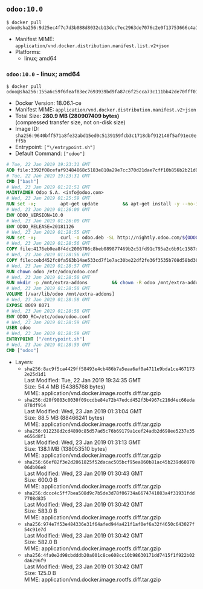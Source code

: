 ## `odoo:10.0`

```console
$ docker pull odoo@sha256:9d25ec4f7c7d3b088d8032cb13dcc7ec2963de7076c2e0f13753666c4a17ee17
```

-	Manifest MIME: `application/vnd.docker.distribution.manifest.list.v2+json`
-	Platforms:
	-	linux; amd64

### `odoo:10.0` - linux; amd64

```console
$ docker pull odoo@sha256:155a6c59f6feaf83ec7693939bd9fa87c6f25cca73c111bb42de70fff01d9c29
```

-	Docker Version: 18.06.1-ce
-	Manifest MIME: `application/vnd.docker.distribution.manifest.v2+json`
-	Total Size: **280.9 MB (280907409 bytes)**  
	(compressed transfer size, not on-disk size)
-	Image ID: `sha256:9640bff571a8fe32abd15ed0c5139159fcb3c1718dbf912140f5af91ec0eff5b`
-	Entrypoint: `["\/entrypoint.sh"]`
-	Default Command: `["odoo"]`

```dockerfile
# Tue, 22 Jan 2019 19:23:31 GMT
ADD file:3392f08cefaf93484868c5183e810a29e7cc370d21dae7cff10b856b2b21d072 in / 
# Tue, 22 Jan 2019 19:23:31 GMT
CMD ["bash"]
# Wed, 23 Jan 2019 01:21:51 GMT
MAINTAINER Odoo S.A. <info@odoo.com>
# Wed, 23 Jan 2019 01:25:59 GMT
RUN set -x;         apt-get update         && apt-get install -y --no-install-recommends             ca-certificates             curl             node-less             python-gevent             python-ldap             python-pip             python-qrcode             python-renderpm             python-support             python-vobject             python-watchdog         && curl -o wkhtmltox.deb -SL https://github.com/wkhtmltopdf/wkhtmltopdf/releases/download/0.12.5/wkhtmltox_0.12.5-1.jessie_amd64.deb         && echo '4d104ff338dc2d2083457b3b1e9baab8ddf14202 wkhtmltox.deb' | sha1sum -c -         && dpkg --force-depends -i wkhtmltox.deb         && apt-get -y install -f --no-install-recommends         && apt-get purge -y --auto-remove -o APT::AutoRemove::RecommendsImportant=false -o APT::AutoRemove::SuggestsImportant=false npm         && rm -rf /var/lib/apt/lists/* wkhtmltox.deb         && pip install psycogreen==1.0
# Wed, 23 Jan 2019 01:26:00 GMT
ENV ODOO_VERSION=10.0
# Wed, 23 Jan 2019 01:26:00 GMT
ENV ODOO_RELEASE=20181126
# Wed, 23 Jan 2019 01:28:55 GMT
RUN set -x;         curl -o odoo.deb -SL http://nightly.odoo.com/${ODOO_VERSION}/nightly/deb/odoo_${ODOO_VERSION}.${ODOO_RELEASE}_all.deb         && echo 'a68f31336b103c9cc334d8eb2f88bd5e754b5d74 odoo.deb' | sha1sum -c -         && dpkg --force-depends -i odoo.deb         && apt-get update         && apt-get -y install -f --no-install-recommends         && rm -rf /var/lib/apt/lists/* odoo.deb
# Wed, 23 Jan 2019 01:28:56 GMT
COPY file:4176eb0ea8f4dc2006706c8beb089877469b2c51fd91c795a2c6b91c1587dff1 in / 
# Wed, 23 Jan 2019 01:28:56 GMT
COPY file:cebd452fc0fa563b14ae533cd7f1e7ac30be22df2fe36f3535b708d58bd3601d in /etc/odoo/ 
# Wed, 23 Jan 2019 01:28:57 GMT
RUN chown odoo /etc/odoo/odoo.conf
# Wed, 23 Jan 2019 01:28:58 GMT
RUN mkdir -p /mnt/extra-addons         && chown -R odoo /mnt/extra-addons
# Wed, 23 Jan 2019 01:28:58 GMT
VOLUME [/var/lib/odoo /mnt/extra-addons]
# Wed, 23 Jan 2019 01:28:58 GMT
EXPOSE 8069 8071
# Wed, 23 Jan 2019 01:28:58 GMT
ENV ODOO_RC=/etc/odoo/odoo.conf
# Wed, 23 Jan 2019 01:28:59 GMT
USER odoo
# Wed, 23 Jan 2019 01:28:59 GMT
ENTRYPOINT ["/entrypoint.sh"]
# Wed, 23 Jan 2019 01:28:59 GMT
CMD ["odoo"]
```

-	Layers:
	-	`sha256:8ac9f5ca4429ff58493e4cb486b7a5eaa6af0a4711e9bda1ce4671732e25d1d1`  
		Last Modified: Tue, 22 Jan 2019 19:34:35 GMT  
		Size: 54.4 MB (54385768 bytes)  
		MIME: application/vnd.docker.image.rootfs.diff.tar.gzip
	-	`sha256:d20f9803c0030f09ccdbe84e72b47edcd452f3b4967c216d4ec66eda878df914`  
		Last Modified: Wed, 23 Jan 2019 01:31:04 GMT  
		Size: 88.5 MB (88466241 bytes)  
		MIME: application/vnd.docker.image.rootfs.diff.tar.gzip
	-	`sha256:012238d2cd4890c85d57ad5c76b69179a1cef24adb2d698ee5237e35e656d8f1`  
		Last Modified: Wed, 23 Jan 2019 01:31:13 GMT  
		Size: 138.1 MB (138053510 bytes)  
		MIME: application/vnd.docker.image.rootfs.diff.tar.gzip
	-	`sha256:66ef82f3e2d2061825f52dacac505bcf95ea860b81ac45b239d6087806db06e8`  
		Last Modified: Wed, 23 Jan 2019 01:30:43 GMT  
		Size: 600.0 B  
		MIME: application/vnd.docker.image.rootfs.diff.tar.gzip
	-	`sha256:dccc4c5ff7bea508d9c7b5de3d78f06734a6674741083a4f31931fdd7708d835`  
		Last Modified: Wed, 23 Jan 2019 01:30:42 GMT  
		Size: 583.0 B  
		MIME: application/vnd.docker.image.rootfs.diff.tar.gzip
	-	`sha256:974e7f53e484336e31f64afed944a421f1af0ef6a32f4650c643027f54c91e7d`  
		Last Modified: Wed, 23 Jan 2019 01:30:42 GMT  
		Size: 582.0 B  
		MIME: application/vnd.docker.image.rootfs.diff.tar.gzip
	-	`sha256:4fa0e2d98cbdddb20a001c8ce608cc10b98630171dd7415f1f922b02da6296f9`  
		Last Modified: Wed, 23 Jan 2019 01:30:42 GMT  
		Size: 125.0 B  
		MIME: application/vnd.docker.image.rootfs.diff.tar.gzip
